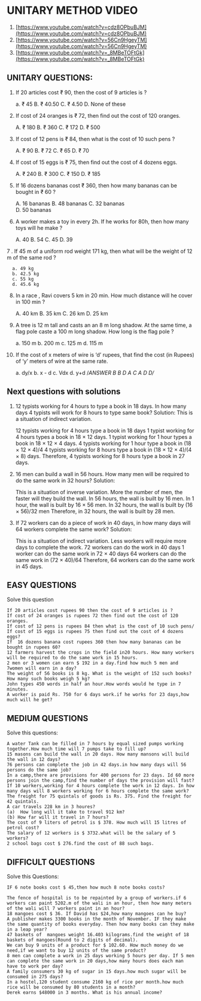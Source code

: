 # UNITARY METHOD VIDEO

1. [https://www.youtube.com/watch?v=cdz8OPbuBJM](https://www.youtube.com/watch?v=cdz8OPbuBJM)
2. [https://www.youtube.com/watch?v=56Cn9HgeyTM](https://www.youtube.com/watch?v=56Cn9HgeyTM)
3. [https://www.youtube.com/watch?v=_8MBeTOFtGk](https://www.youtube.com/watch?v=_8MBeTOFtGk)

## UNITARY QUESTIONS:

1. If 20 articles cost ₹ 90, then the cost of 9 articles is ?

      a. ₹ 45
      B. ₹ 40.50 
      C. ₹ 4.50 
      D. None of these

2. If cost of 24 oranges is ₹ 72, then find out the cost of 120 oranges.
   
      A. ₹ 180
      B. ₹ 360
      C. ₹ 172
      D. ₹ 500

3. If cost of 12 pens is ₹ 84, then what is the cost of 10 such pens ?

      A. ₹ 90
      B. ₹ 72
      C. ₹ 65
      D. ₹ 70
 
4. If cost of 15 eggs is ₹ 75, then find out the cost of 4 dozens eggs.

      A. ₹ 240
      B. ₹ 300
      C. ₹ 150
      D. ₹ 185

5. If 16 dozens bananas cost ₹ 360, then how many bananas can be bought in ₹ 60 ?

      A. 16 bananas
      B. 48 bananas
      C. 32 bananas  
      D. 50 bananas

6. A worker makes a toy in every 2h. If he works for 80h, then how many toys will he make ?

      A. 40
      B. 54
      C. 45
      D. 39

7 . If 45 m of a uniform rod weight 171 kg, then what will be the weight of 12   m of the same rod ?

      a. 49 kg
      b. 42.5 kg
      c. 55 kg
      d. 45.6 kg	 

8. In a race , Ravi covers 5 km in 20 min. How much distance will he cover in 100 min ?

      A. 40 km
      B. 35 km
      C. 26 km
      D. 25 km
 
9. A tree is 12 m tall and casts an an 8 m long shadow. At the same time, a flag pole caste a 100 m long shadow. How long is the flag pole ?

      a. 150 m
      b. 200 m
      c. 125 m 
      d. 115 m
      
10. If the cost of x meters of wire is ‘d’ rupees, that find the cost (in Rupees) of ‘y’ meters of wire at the same rate.

      a. dy/x
      b. x - d
      c. Vdx
      d. y+d
/*ANSWER
B
B
D
A
C
A
D
D/*

## Next questions with solutions
1. 12 typists working for 4 hours to type a book in 18 days. In how many days 4 typists will work for 8 hours to type same book?
Solution:
This is a situation of indirect variation.

      12 typists working for 4 hours type a book in 18 days
      1 typist working for 4 hours types a book in 18 × 12 days.
      1 typist working for 1 hour types a book in 18 × 12 × 4 days.
      4 typists working for 1 hour type a book in (18 × 12 × 4)/4
      4 typists working for 8 hours type a book in (18 × 12 × 4)/(4 × 8) days.
      Therefore, 4 typists working for 8 hours type a book in 27 days.


2. 16 men can build a wall in 56 hours. How many men will be required to do the same work in 32 hours?
Solution:

    This is a situation of inverse variation.
    More the number of men, the faster will they build the wall.
    In 56 hours, the wall is built by 16 men.
    In 1 hour, the wall is built by 16 × 56 men.
    In 32 hours, the wall is built by (16 × 56)/32 men
    Therefore, in 32 hours, the wall is built by 28 men.




3. If 72 workers can do a piece of work in 40 days, in how many days will 64 workers complete the same work?
Solution:

    This is a situation of indirect variation.
    Less workers will require more days to complete the work.
    72 workers can do the work in 40 days
    1 worker can do the same work in 72 × 40 days
    64 workers can do the same work in (72 × 40)/64
    Therefore, 64 workers can do the same work in 45 days.
    

## EASY  QUESTIONS
Solve this question

    If 20 articles cost rupees 90 then the cost of 9 articles is ?
    If cost of 24 oranges is rupees 72 then find out the cost of 120 oranges.
    If cost of 12 pens is rupees 84 then what is the cost of 10 such pens/
    If cost of 15 eggs is rupees 75 then find out the cost of 4 dozens eggs?
    If  16 dozens banana cost rupees 360 then how many bananas can be bought in rupees 60?
    12 farmers harvest the crops in the field in20 hours. How many workers will be required to do the same work in 15 hours.
    2 men or 3 women can earn $ 192 in a day.find how much 5 men and 7women will earn in a day?
    The weight of 56 books is 8 kg. What is the weight of 152 such books? How many such books weigh 5 kg?
    John types 450 words in half an hour.How words would he type in 7 minutes.
    A worker is paid Rs. 750 for 6 days work.if he works for 23 days,how much will he get?


## MEDIUM QUESTIONS
Solve this questions:

    A water Tank can be filled in 7 hours by equal sized pumps working together.How much time will 7 pumps take to fill up?
    15 masons can build the wall in 20 days. How many mansons will build the wall in 12 days?
    76 persons can complete the job in 42 days.in how many days will 56 persons do the same job?
    In a camp,there are provisions for 400 persons for 23 days. Id 60 more persons join the camp,find the number of days the provision will fast?
    If 10 workers,working for 4 hours complete the work in 12 days. In how many days will 8 workers working for 6 hours complete the same work?
    The freight for 75 quintals of goods is Rs. 375. Find the freight for 42 quintals.
    A car travels 228 km in 3 houres?
    (a)  How long will it take to travel 912 km?
    (b) How far will it travel in 7 hours?
    The cost of 9 liters of petrol is $ 378. How much will 15 litres of petrol cost?
    The salary of 12 workers is $ 3732.what will be the salary of 5 workers?
    2 school bags cost $ 276.find the cost of 88 such bags.

## DIFFICULT QUESTIONS
Solve this Questions:

    IF 6 note books cost $ 45,then how much 8 note books costs?

    The fence of hospital is to be repainted by a group of workers.if 6 workers can paint 5202.m of the wali in an hour, then how many meters of the wali will 7 workers paint in an hour?
    18 mangoes cost $ 36. If David has $24,how many mangoes can he buy?
    A publisher makes 3300 books in the month of November. IF they make the same quantity of books everyday. Then how many books can they make in a leap year?
    47 baskets of  mangoes weight 16.403 kilograms.find the weight of 18 baskets of mangoes(Round to 2 digits of decimal).
    We can buy 9 units of a product for $ 102.60. How much money do we need,if we want to buy 12 units of the same product?
    8 men can complete a work in 25 days working 5 hours per day. If 5 men can complete the same work in 20 days,how many hours does each man have to work per day?
    A family consumers 30 kg of sugar in 15 days.how much sugar will be consumed in 275 days?
    In a hostel,120 student consume 2160 kg of rice per month.how much rice will be consumed by 80 students in a month?
    Derek earns $48000 in 3 months. What is his annual income?

